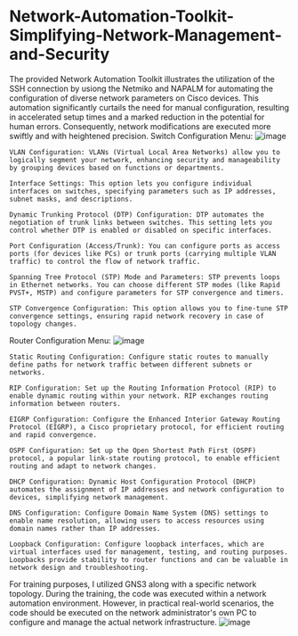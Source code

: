 # Network-Automation-Toolkit-Simplifying-Network-Management-and-Security
The provided Network Automation Toolkit illustrates the utilization of the SSH connection by usiong the Netmiko and NAPALM  for automating the configuration of diverse network parameters on Cisco devices. This automation significantly curtails the need for manual configuration, resulting in accelerated setup times and a marked reduction in the potential for human errors. Consequently, network modifications are executed more swiftly and with heightened precision.
Switch Configuration Menu:
![image](https://github.com/safouat/Network-Automation-Toolkit-Simplifying-Network-Management-and-Security/assets/120058233/b9a66bb5-6833-4666-9b69-71e8ba336b8c)


    VLAN Configuration: VLANs (Virtual Local Area Networks) allow you to logically segment your network, enhancing security and manageability by grouping devices based on functions or departments.

    Interface Settings: This option lets you configure individual interfaces on switches, specifying parameters such as IP addresses, subnet masks, and descriptions.

    Dynamic Trunking Protocol (DTP) Configuration: DTP automates the negotiation of trunk links between switches. This setting lets you control whether DTP is enabled or disabled on specific interfaces.

    Port Configuration (Access/Trunk): You can configure ports as access ports (for devices like PCs) or trunk ports (carrying multiple VLAN traffic) to control the flow of network traffic.

    Spanning Tree Protocol (STP) Mode and Parameters: STP prevents loops in Ethernet networks. You can choose different STP modes (like Rapid PVST+, MSTP) and configure parameters for STP convergence and timers.

    STP Convergence Configuration: This option allows you to fine-tune STP convergence settings, ensuring rapid network recovery in case of topology changes.

Router Configuration Menu:
![image](https://github.com/safouat/Network-Automation-Toolkit-Simplifying-Network-Management-and-Security/assets/120058233/c825c953-b269-40b8-b63c-9ab2ff5b6983)


    Static Routing Configuration: Configure static routes to manually define paths for network traffic between different subnets or networks.

    RIP Configuration: Set up the Routing Information Protocol (RIP) to enable dynamic routing within your network. RIP exchanges routing information between routers.

    EIGRP Configuration: Configure the Enhanced Interior Gateway Routing Protocol (EIGRP), a Cisco proprietary protocol, for efficient routing and rapid convergence.

    OSPF Configuration: Set up the Open Shortest Path First (OSPF) protocol, a popular link-state routing protocol, to enable efficient routing and adapt to network changes.

    DHCP Configuration: Dynamic Host Configuration Protocol (DHCP) automates the assignment of IP addresses and network configuration to devices, simplifying network management.

    DNS Configuration: Configure Domain Name System (DNS) settings to enable name resolution, allowing users to access resources using domain names rather than IP addresses.

    Loopback Configuration: Configure loopback interfaces, which are virtual interfaces used for management, testing, and routing purposes. Loopbacks provide stability to router functions and can be valuable in network design and troubleshooting.




For training purposes, I utilized GNS3 along with a specific network topology. During the training, the code was executed within a network automation environment. However, in practical real-world scenarios, the code should be executed on the network administrator's own PC to configure and manage the actual network infrastructure.
![image](https://github.com/safouat/Network-Automation-Toolkit-Simplifying-Network-Management-and-Security/assets/120058233/7ce5927f-897d-4f6c-bc00-bdf34032b943)
